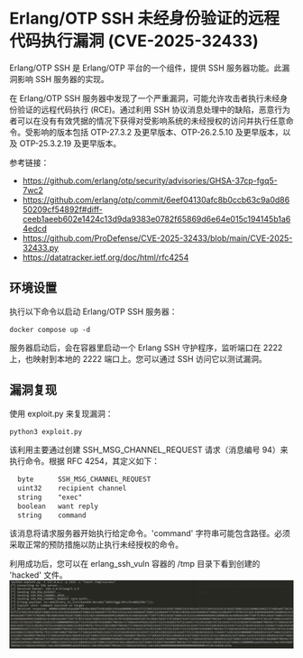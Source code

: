 # Erlang/OTP SSH 未经身份验证的远程代码执行漏洞 (CVE-2025-32433)

Erlang/OTP SSH 是 Erlang/OTP 平台的一个组件，提供 SSH 服务器功能。此漏洞影响 SSH 服务器的实现。

在 Erlang/OTP SSH 服务器中发现了一个严重漏洞，可能允许攻击者执行未经身份验证的远程代码执行 (RCE)。通过利用 SSH 协议消息处理中的缺陷，恶意行为者可以在没有有效凭据的情况下获得对受影响系统的未经授权的访问并执行任意命令。受影响的版本包括 OTP-27.3.2 及更早版本、OTP-26.2.5.10 及更早版本，以及 OTP-25.3.2.19 及更早版本。

参考链接：

- <https://github.com/erlang/otp/security/advisories/GHSA-37cp-fgq5-7wc2>
- <https://github.com/erlang/otp/commit/6eef04130afc8b0ccb63c9a0d8650209cf54892f#diff-ceeb1aeeb602e1424c13d9da9383e0782f65869d6e64e015c194145b1a64edcd>
- <https://github.com/ProDefense/CVE-2025-32433/blob/main/CVE-2025-32433.py>
- <https://datatracker.ietf.org/doc/html/rfc4254>

## 环境设置

执行以下命令以启动 Erlang/OTP SSH 服务器：

```
docker compose up -d
```

服务器启动后，会在容器里启动一个 Erlang SSH 守护程序，监听端口在 2222 上，也映射到本地的 2222 端口上。您可以通过 SSH 访问它以测试漏洞。

## 漏洞复现

使用 exploit.py 来复现漏洞：

```
python3 exploit.py
```

该利用主要通过创建 SSH_MSG_CHANNEL_REQUEST 请求（消息编号 94）来执行命令。根据 RFC 4254，其定义如下：

```
  byte      SSH_MSG_CHANNEL_REQUEST
  uint32    recipient channel
  string    "exec"
  boolean   want reply
  string    command
```

该消息将请求服务器开始执行给定命令。'command' 字符串可能包含路径。必须采取正常的预防措施以防止执行未经授权的命令。

利用成功后，您可以在 erlang_ssh_vuln 容器的 /tmp 目录下看到创建的 'hacked' 文件。  
![](1.png)
